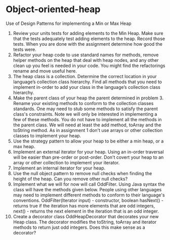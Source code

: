 # Object-oriented-heap

Use of Design Patterns for implementing a Min or Max Heap
1. Review your units tests for adding elements to the Min Heap. 
   Make sure that the tests adequately test adding elements to the heap. Record those tests. When you are done with the assignment determine how good the tests were. 
2. Refactor your heap code to use standard names for methods, remove helper methods on the heap that deal with heap nodes, and any other clean up you feel is needed in your code. You might find the refactorings rename and move useful here.
3. The heap class is a collection. Determine the correct location in your language’s collection class hierarchy. Find all methods that you need to implement in-order to add your class in the language’s collection class hierarchy.
4. Make the parent class of your heap the parent determined in problem 3. Rename your existing methods to conform to the collection classes standards. One may need to stub some methods to satisfy the parent class's constraints. Note we will only be interested in implementing a few of these methods. You do not have to implement all the methods in the parent class. We will need at least the add method, toArray and the toString method. As in assignment 1 don't use arrays or other collection classes to implement your heap.
5. Use the strategy pattern to allow your heap to be either a min heap, or a max heap.
6. Implement an external iterator for your heap. Using an in-order traversal will be easier than pre-order or post-order. Don't covert your heap to an array or other collection to implement your iterator.
7. Implement an internal iterator for your heap.
8. Use the null object pattern to remove null checks when finding the height of the heap. Can you remove other null checks?
9. Implement what we will for now will call OddFilter. Using Java syntax the class will have the methods given below. People using other languages may need to implement different methods to conform to their language's conventions. OddFilter(Iterator input) - constructor, boolean hasNext() - returns true if the iteration has more elements that are odd integers, next() - returns the next element in the iteration that is an odd integer.
10. Create a decorator class OddHeapDecorator that decorates your new Heap class. The decorator modifies the toString, toArray and iterator methods to return just odd integers. Does this make sense as a decorator?
